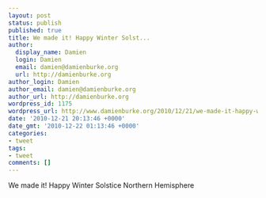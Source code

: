 ```yaml
---
layout: post
status: publish
published: true
title: We made it! Happy Winter Solst...
author:
  display_name: Damien
  login: Damien
  email: damien@damienburke.org
  url: http://damienburke.org
author_login: Damien
author_email: damien@damienburke.org
author_url: http://damienburke.org
wordpress_id: 1175
wordpress_url: http://www.damienburke.org/2010/12/21/we-made-it-happy-winter-solst/
date: '2010-12-21 20:13:46 +0000'
date_gmt: '2010-12-22 01:13:46 +0000'
categories:
- tweet
tags:
- tweet
comments: []
---
```

<p>We made it! Happy Winter Solstice Northern Hemisphere</p>
